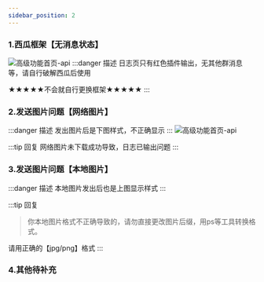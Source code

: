 ```yaml
---
sidebar_position: 2
---
```

### 1.西瓜框架【无消息状态】
![高级功能首页-api](/img/doc/疑问解答/微信/西瓜破解.png)
:::danger 描述
日志页只有红色插件输出，无其他群消息等，请自行破解西瓜后使用

★★★★★不会就自行更换框架★★★★★
:::

### 2.发送图片问题【网络图片】
:::danger 描述
发出图片后是下图样式，不正确显示
:::
![高级功能首页-api](/img/doc/疑问解答/微信/图片发送问题.png)

:::tip 回复
网络图片未下载成功导致，日志已输出问题
:::

### 3.发送图片问题【本地图片】
:::danger 描述
本地图片发出后也是上图显示样式
:::

:::tip 回复
>你本地图片格式不正确导致的，请勿直接更改图片后缀，用ps等工具转换格式。

请用正确的【jpg/png】格式
:::
### 4.其他待补充